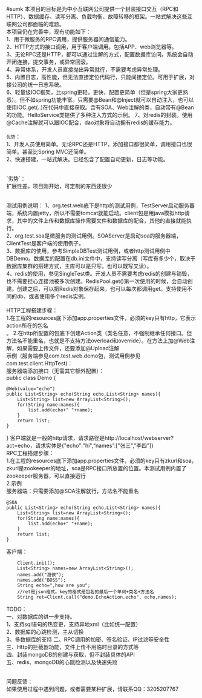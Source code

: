 #sumk
本项目的目标是为中小互联网公司提供一个封装接口交互（RPC和HTTP）、数据缓存、读写分离、负载均衡、故障转移的框架。一站式解决这些互联网公司都面临的难题。<br>
本项目仍在完善中，现有功能如下：<br>
1、用于微服务的RPC调用，提供服务器间通信能力。<br>
2、HTTP方式的接口调用，用于客户端调用。包括APP、web浏览器等。<br>
3、无论RPC还是HTTP，都可以通过注解的方式，配置数据库访问。系统会自动开闭连接，提交事务，或异常回滚。<br>
4、异常体系，开发人员直接抛出异常就行，不需要考虑异常处理。<br>
5、内置日志，高性能，但无法直接定位代码行，只能间接定位。可用于扩展，对接公司的统一日志系统。<br>
6、轻量级IOC框架，比spring更轻，更快，配置更简单（但是spring大家更熟悉）。但不如spring功能丰富。只需要@Bean和@Inject就可以自动注入，也可以使用IOC.get(..)在代码中直接获取。含有SOA、Web注解的类，自动带有@Bean的功能。HelloService类提供了多种注入方式的示例。
7、对redis的封装。使用@Cache注解就可以跟IOC配合，dao对象将自动拥有redis的缓存能力。<br>
<br>
`优势`：<br>
1、开发人员使用简单。无论RPC还是HTTP，添加接口都很简单，调用接口也很简单。甚至比Spring MVC还简单。<br>
2、快速搭建，一站式解决。已经包含了配置自动更新，日志等功能。<br>

<br>
`劣势`：<br>
扩展性差。项目刚开始，可定制的东西还很少<br>
<br>

测试用例说明：
1、org.test.web底下是http的测试用例，TestServer启动服务器端，系统内置jetty，所以不需要tomcat就能启动。client包是用java模拟http请求，其中的文件上传和数据库操作需要文件和数据库的配合，其他的直接就能执行。<br>
2、org.test.soa是微服务的测试用例。SOAServer是启动soa的服务器端，ClientTest是客户端的使用例子。<br>
3、数据库的使用，参考SimpleDBTest测试用例，或者http测试用例中DBDemo。数据库的配置在db.ini文件中，支持读写分离（写库有多少个，取决于数据库集群的搭建方式，主库可以是只写，也可以既写又读）。<br>
4、redis的使用，参见SingleTest类。开发人员不需要考虑redis的创建与销毁，也不需要担心连接池被多次创建。RedisPool.get()第一次使用的时候，会自动创建。创建之后，可以把Redis对象保存起来，也可以每次都调用get。支持使用不同的db，或者使用多个redis实例。<br>
<br>
HTTP工程搭建步骤：<br>
1.在工程的resources底下添加app.properties文件，必须的key只有http，它表示action所在的包名<br>。
2.在http所配置的包底下创建Action类（类名任意，不强制继承任何接口。但方法名不能重名，也就是不支持方法overload和override）。在方法上加@Web注解，如果需要上传文件，还要添加@Upload注解<br>
示例（服务端参见com.test.web.demo包，测试用例参见com.test.client.HttpTest)：<br>
服务器端添加接口（无需其它额外配置）：<br>
public class Demo {
	
	@Web(value="echo")
	public List<String> echo(String echo,List<String> names){
		List<String> list=new ArrayList<String>();
		for(String name:names){
			list.add(echo+" "+name);
		}
		return list;
	}
}
客户端就是一般的http请求，请求路径是http://localhost/webserver?act=echo，请求实体是{"echo":"hi",“names”:["张三","李四"]}<br>
RPC工程搭建步骤：<br>
1.在工程的resources底下添加app.properties文件，必须的key只有zkurl和soa，zkurl是zookeeper的地址，soa是RPC接口所放置的位置。本测试用例内置了zookeeper服务器，可以直接运行<br>
2.示例<br>
服务器端：只需要添加@SOA注解就行，方法名不能重名<br>
	
	@SOA
	public List<String> echo(String echo,List<String> names){
		List<String> list=new ArrayList<String>();
		for(String name:names){
			list.add(echo+" "+name);
		}
		return list;
	}
客户端：<br>

		Client.init();
		List<String> names=new ArrayList<String>();
		names.add("游侠");
		names.add("BOSS");
		String echo=",how are you";
		//ret是json格式。key的格式是包名的最后一个单词+类名+方法名
		String ret=Client.call("demo.EchoAction.echo", echo,names);


TODO：<br>
一、对数据库的进一步支持。<br>
1、支持sql语句的热变更，支持异地xml（比如统一配置）<br>
2、数据库的心跳检测，主从切换<br>
3、多数据库的支持
二、RPC调用的加密、签名验证、IP过滤等安全性<br>
三、Http的拦截器功能，文件上传不用临时目录的方式等<br>
四、封装mongoDB的创建与获取，但不封装具体的API<br>
五、redis、mongoDB的心跳检测以及快速失败

<br>
问题反馈：<br>
如果使用过程中遇到问题，或者需要某种扩展，请联系QQ：3205207767
